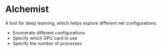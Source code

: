 # Alchemist

A tool for deep learning, which helps explore different net configurations.

- Enumerate different configurations
- Specify which GPU card to use
- Specify the number of processes
